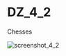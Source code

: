 # DZ_4_2
Chesses

![screenshot_4_2](https://user-images.githubusercontent.com/21691446/28500009-6ade5426-6fca-11e7-99bb-353ce46669b4.PNG)

